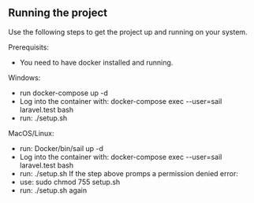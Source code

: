 ## Running the project

Use the following steps to get the project up and running on your system.

Prerequisits:
- You need to have docker installed and running.

Windows:
- run docker-compose up -d
- Log into the container with: docker-compose exec --user=sail laravel.test bash
- run: ./setup.sh

MacOS/Linux:
- run: Docker/bin/sail up -d
- Log into the container with: docker-compose exec --user=sail laravel.test bash
- run: ./setup.sh
If the step above promps a permission denied error:
- use: sudo chmod 755 setup.sh
- run: ./setup.sh again
